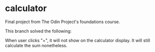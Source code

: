 # calculator
Final project from The Odin Project's foundations course.

This branch solved the following:

When user clicks "+", it will not show on the calculator display. It will still calculate the sum nonetheless.
